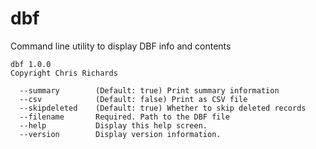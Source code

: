 # dbf

Command line utility to display DBF info and contents

```
dbf 1.0.0
Copyright Chris Richards

  --summary        (Default: true) Print summary information
  --csv            (Default: false) Print as CSV file
  --skipdeleted    (Default: true) Whether to skip deleted records
  --filename       Required. Path to the DBF file
  --help           Display this help screen.
  --version        Display version information.
```